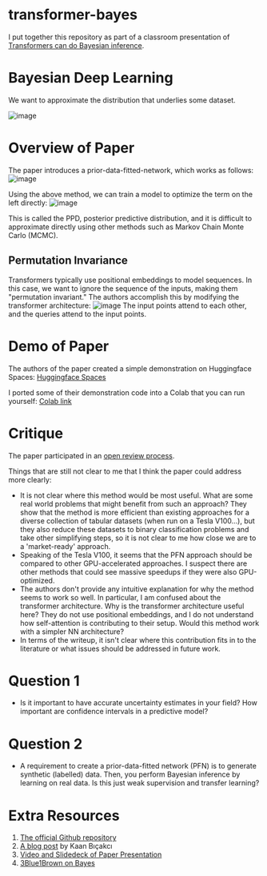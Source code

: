 # transformer-bayes

I put together this repository as part of a classroom presentation of [Transformers can do Bayesian inference](https://github.com/automl/TransformersCanDoBayesianInference).

# Bayesian Deep Learning

We want to approximate the distribution that underlies some dataset.

![image](https://user-images.githubusercontent.com/55119338/194781448-6c690620-f32d-49d9-8b18-38ea3a34ca47.png)

# Overview of Paper
The paper introduces a prior-data-fitted-network, which works as follows:
![image](https://user-images.githubusercontent.com/55119338/194781533-d7447e4a-e7e4-4553-b53e-e8af58512641.png)

Using the above method, we can train a model to optimize the term on the left directly:
![image](https://user-images.githubusercontent.com/55119338/194918521-25685272-9dbd-41f3-8ca1-c7096f474436.png)

This is called the PPD, posterior predictive distribution, and it is difficult to approximate directly using other methods such as Markov Chain Monte Carlo (MCMC).

## Permutation Invariance

Transformers typically use positional embeddings to model sequences. In this case, we want to ignore the sequence of the inputs, making them "permutation invariant." The authors accomplish this by modifying the transformer architecture:
![image](https://user-images.githubusercontent.com/55119338/194919717-e1dc0e02-0b1a-4fa9-b231-0549cedc6c84.png)
The input points attend to each other, and the queries attend to the input points.

# Demo of Paper
The authors of the paper created a simple demonstration on Huggingface Spaces:
[Huggingface Spaces](https://huggingface.co/spaces/samuelinferences/transformers-can-do-bayesian-inference)

I ported some of their demonstration code into a Colab that you can run yourself:
[Colab link](https://colab.research.google.com/drive/1qn2hhzRfouo-F4iW7XnrB7948vOnS0tC#scrollTo=G1v6JK-j0Ium)

# Critique
The paper participated in an [open review process](https://openreview.net/forum?id=KSugKcbNf9).

Things that are still not clear to me that I think the paper could address more clearly:
 - It is not clear where this method would be most useful. What are some real world problems that might benefit from such an approach? They show that the method is more efficient than existing approaches for a diverse collection of tabular datasets (when run on a Tesla V100...), but they also reduce these datasets to binary classification problems and take other simplifying steps, so it is not clear to me how close we are to a 'market-ready' approach.
 - Speaking of the Tesla V100, it seems that the PFN approach should be compared to other GPU-accelerated approaches. I suspect there are other methods that could see massive speedups if they were also GPU-optimized.
 - The authors don't provide any intuitive explanation for why the method seems to work so well. In particular, I am confused about the transformer architecture. Why is the transformer architecture useful here? They do not use positional embeddings, and I do not understand how self-attention is contributing to their setup. Would this method work with a simpler NN architecture?
 - In terms of the writeup, it isn't clear where this contribution fits in to the literature or what issues should be addressed in future work.

# Question 1
 - Is it important to have accurate uncertainty estimates in your field? How important are confidence intervals in a predictive model?

# Question 2
 - A requirement to create a prior-data-fitted network (PFN) is to generate synthetic (labelled) data. Then, you perform Bayesian inference by learning on real data. Is this just weak supervision and transfer learning?

# Extra Resources
1. [The official Github repository](https://github.com/automl/TransformersCanDoBayesianInference)
2. [A blog post](https://towardsdatascience.com/bayesian-inference-and-transformers-3dc473ac1af2) by Kaan Bıçakcı
3. [Video and Slidedeck of Paper Presentation](https://slideslive.com/38971570/transformers-can-do-bayesianinference-by-metalearning-on-priordata?ref=speaker-93687)
4. [3Blue1Brown on Bayes](https://www.youtube.com/watch?v=HZGCoVF3YvM)
